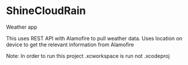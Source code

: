 # ShineCloudRain
Weather app 

This uses REST API with Alamofire to pull weather data. Uses location on device to get the relevant information from Alamofire 

Note: In order to run this project .xcworkspace is run not .xcodeproj
